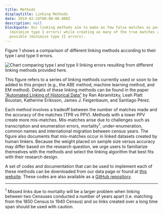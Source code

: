 ```yaml
---
title: Methods
displaytitle: Linking Methods
date: 2019-02-24T00:00:00.000Z
description: null
blockquote: Our linking methods aim to make as few false matches as possible
  (minimize type I errors) while creating as many of the true matches as
  possible (minimize type II errors).
---
```

Figure 1 shows a comparison of different linking methods according to their type I and type II errors.

![Chart comparing type I and type II linking errors resulting from different linking methods provided here.](/uploads/link_methods.png)

This figure refers to a series of linking methods currently used or soon to be added to this project (e.g., the ABE method, machine learning method, and EM method). Details of these linking methods can be found in the paper <a target="_blank" href="https://scholar.princeton.edu/sites/default/files/lboustan/files/nber_automated_linking.pdf">“Automated Linking of Historical Data”</a> by Ran Abramitzky, Leah Platt Boustan, Katherine Eriksson, James J. Feigenbaum, and Santiago Pérez. 

Each method involves a tradeoff between the number of matches made and the accuracy of the matches (TPR vs PPV). Methods with a lower PPV create more mis-matches. Mis-matches arise due to challenges such as transcription and enumeration errors, mortality<sup>1</sup>, under-enumeration, common names and international migration between census years. The figure also documents that mis-matches occur in linked datasets created by human linkers. Because the weight placed on sample size versus accuracy may differ based on the research question, we urge users to familiarize themselves with the methods and select the linking algorithm that best fits with their research design. 

A set of codes and documentation that can be used to implement each of these methods can be downloaded from our data page or found at <a target="_blank" href="https://ranabr.people.stanford.edu/matching-codes">this website</a>. These codes are also available as a <a target="_blank" href="https://github.com/historical-record-linking/matching-codes">GitHub repository</a>. 

<hr>

<p class="footnote"><sup>1</sup> Missed links due to mortality will be a larger problem when linking between two Censuses conducted a number of years apart (i.e. matching from the 1850 Census to 1940 Census) and so links created over a long time span should be used with caution.</p>
